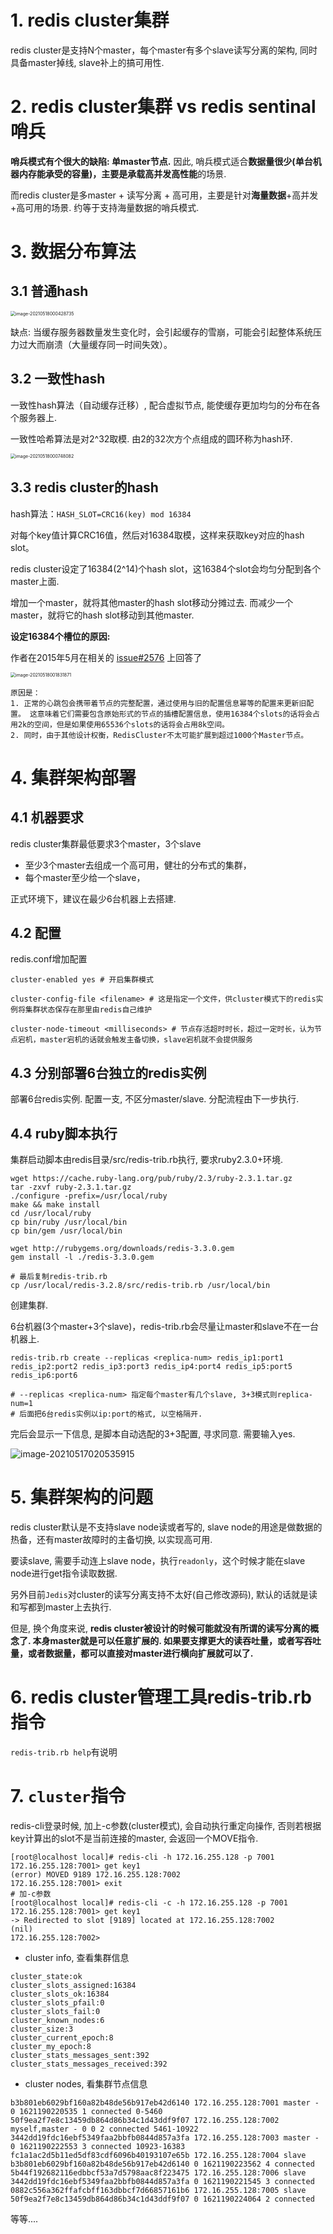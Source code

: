 # 1. redis cluster集群

redis cluster是支持N个master，每个master有多个slave读写分离的架构, 同时具备master掉线, slave补上的搞可用性.

# 2. redis cluster集群 vs redis sentinal哨兵

**哨兵模式有个很大的缺陷:  单master节点.** 因此, 哨兵模式适合**数据量很少(单台机器内存能承受的容量)，主要是承载高并发高性能**的场景. 

而redis cluster是多master + 读写分离 + 高可用，主要是针对**海量数据**+高并发+高可用的场景. 约等于支持海量数据的哨兵模式. 



# 3. 数据分布算法

## 3.1 普通hash 

<img src="img/image-20210518000428735.png" alt="image-20210518000428735" style="zoom:50%;" />

缺点: 当缓存服务器数量发生变化时，会引起缓存的雪崩，可能会引起整体系统压力过大而崩溃（大量缓存同一时间失效）。



## 3.2 一致性hash 

一致性hash算法（自动缓存迁移）, 配合虚拟节点, 能使缓存更加均匀的分布在各个服务器上. 

一致性哈希算法是对2^32取模. 由2的32次方个点组成的圆环称为hash环. 



<img src="img/image-20210518000748082.png" alt="image-20210518000748082" style="zoom:50%;" />





## 3.3 redis cluster的hash

hash算法：`HASH_SLOT=CRC16(key) mod 16384`

对每个key值计算CRC16值，然后对16384取模，这样来获取key对应的hash slot。



redis cluster设定了16384(2^14)个hash slot，这16384个slot会均匀分配到各个master上面. 

增加一个master，就将其他master的hash slot移动分摊过去. 而减少一个master，就将它的hash slot移动到其他master. 



**设定16384个槽位的原因:**

作者在2015年5月在相关的 [issue#2576](https://github.com/antirez/redis/issues/2576) 上回答了

<img src="img/image-20210518001831871.png" alt="image-20210518001831871" style="zoom:50%;" />

```
原因是：
1. 正常的心跳包会携带着节点的完整配置，通过使用与旧的配置信息幂等的配置来更新旧配置。 这意味着它们需要包含原始形式的节点的插槽配置信息，使用16384个slots的话将会占用2k的空间，但是如果使用65536个slots的话将会占用8k空间。
2. 同时，由于其他设计权衡，RedisCluster不太可能扩展到超过1000个Master节点。
```



# 4. 集群架构部署

## 4.1 机器要求

redis cluster集群最低要求3个master，3个slave

- 至少3个master去组成一个高可用，健壮的分布式的集群，
- 每个master至少给一个slave，

正式环境下，建议在最少6台机器上去搭建.



## 4.2 配置

redis.conf增加配置

```shell
cluster-enabled yes # 开启集群模式

cluster-config-file <filename> # 这是指定一个文件，供cluster模式下的redis实例将集群状态保存在那里由redis自己维护

cluster-node-timeout <milliseconds> # 节点存活超时时长，超过一定时长，认为节点宕机，master宕机的话就会触发主备切换，slave宕机就不会提供服务
```



## 4.3 分别部署6台独立的redis实例

部署6台redis实例. 配置一支,  不区分master/slave.  分配流程由下一步执行.



## 4.4 ruby脚本执行

集群启动脚本由redis目录/src/redis-trib.rb执行, 要求ruby2.3.0+环境. 

```shell
wget https://cache.ruby-lang.org/pub/ruby/2.3/ruby-2.3.1.tar.gz
tar -zxvf ruby-2.3.1.tar.gz
./configure -prefix=/usr/local/ruby
make && make install
cd /usr/local/ruby
cp bin/ruby /usr/local/bin
cp bin/gem /usr/local/bin

wget http://rubygems.org/downloads/redis-3.3.0.gem
gem install -l ./redis-3.3.0.gem

# 最后复制redis-trib.rb
cp /usr/local/redis-3.2.8/src/redis-trib.rb /usr/local/bin
```

创建集群. 

6台机器(3个master+3个slave)，redis-trib.rb会尽量让master和slave不在一台机器上. 

```shell
redis-trib.rb create --replicas <replica-num> redis_ip1:port1 redis_ip2:port2 redis_ip3:port3 redis_ip4:port4 redis_ip5:port5 redis_ip6:port6

# --replicas <replica-num> 指定每个master有几个slave, 3+3模式则replica-num=1
# 后面把6台redis实例以ip:port的格式, 以空格隔开.
```

完后会显示一下信息, 是脚本自动选配的3+3配置, 寻求同意. 需要输入yes. 

![image-20210517020535915](img/image-20210517020535915.png)



# 5. 集群架构的问题

redis cluster默认是不支持slave node读或者写的, slave node的用途是做数据的热备，还有master故障时的主备切换, 以实现高可用.

要读slave, 需要手动连上slave node，执行`readonly`，这个时候才能在slave node进行get指令读取数据.

另外目前`Jedis`对cluster的读写分离支持不太好(自己修改源码),  默认的话就是读和写都到master上去执行.

但是, 换个角度来说, **redis cluster被设计的时候可能就没有所谓的读写分离的概念了. 本身master就是可以任意扩展的. 如果要支撑更大的读吞吐量，或者写吞吐量，或者数据量，都可以直接对master进行横向扩展就可以了.**



# 6. redis cluster管理工具redis-trib.rb指令

`redis-trib.rb help`有说明



# 7. `cluster`指令

redis-cli登录时候, 加上-c参数(cluster模式), 会自动执行重定向操作, 否则若根据key计算出的slot不是当前连接的master, 会返回一个MOVE指令.

```shell
[root@localhost local]# redis-cli -h 172.16.255.128 -p 7001
172.16.255.128:7001> get key1
(error) MOVED 9189 172.16.255.128:7002
172.16.255.128:7001> exit
# 加-c参数
[root@localhost local]# redis-cli -c -h 172.16.255.128 -p 7001
172.16.255.128:7001> get key1
-> Redirected to slot [9189] located at 172.16.255.128:7002
(nil)
172.16.255.128:7002> 
```

- cluster info, 查看集群信息

```shell
cluster_state:ok
cluster_slots_assigned:16384
cluster_slots_ok:16384
cluster_slots_pfail:0
cluster_slots_fail:0
cluster_known_nodes:6
cluster_size:3
cluster_current_epoch:8
cluster_my_epoch:8
cluster_stats_messages_sent:392
cluster_stats_messages_received:392
```

- cluster nodes,  看集群节点信息

```shell
b3b801eb6029bf160a82b48de56b917eb42d6140 172.16.255.128:7001 master - 0 1621190220535 1 connected 0-5460
50f9ea2f7e8c13459db864d86b34c1d43ddf9f07 172.16.255.128:7002 myself,master - 0 0 2 connected 5461-10922
3442dd19fdc16ebf5349faa2bbfb0844d857a3fa 172.16.255.128:7003 master - 0 1621190222553 3 connected 10923-16383
fc1a1ac2d5b11ed5df83cdf6096b40193107e65b 172.16.255.128:7004 slave b3b801eb6029bf160a82b48de56b917eb42d6140 0 1621190223562 4 connected
5b44f192682116edbbcf53a7d5798aac8f223475 172.16.255.128:7006 slave 3442dd19fdc16ebf5349faa2bbfb0844d857a3fa 0 1621190221545 3 connected
0882c556a362ffafcbff163dbbcf7d66857161b6 172.16.255.128:7005 slave 50f9ea2f7e8c13459db864d86b34c1d43ddf9f07 0 1621190224064 2 connected
```

等等....